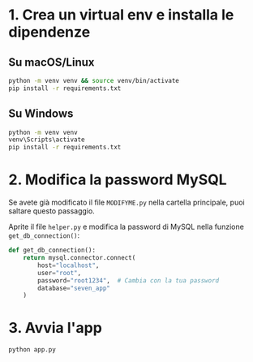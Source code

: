 # 1. Crea un virtual env e installa le dipendenze
## Su macOS/Linux
```bash
python -m venv venv && source venv/bin/activate
pip install -r requirements.txt
```

## Su Windows
```bash
python -m venv venv
venv\Scripts\activate
pip install -r requirements.txt
```

# 2. Modifica la password MySQL
Se avete già modificato il file `MODIFYME.py` nella cartella principale, puoi saltare questo passaggio.

Aprite il file `helper.py` e modifica la password di MySQL nella funzione `get_db_connection()`:

```python
def get_db_connection():
    return mysql.connector.connect(
        host="localhost",
        user="root",
        password="root1234",  # Cambia con la tua password
        database="seven_app"
    )
```

# 3. Avvia l'app
```bash
python app.py
```
